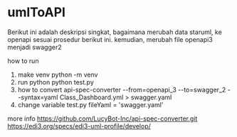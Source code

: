 # umlToAPI
Berikut ini adalah deskripsi singkat, bagaimana merubah data staruml, ke openapi sesuai prosedur berikut ini.
kemudian, merubah file openapi3 menjadi swagger2

how to run
1. make venv
    python -m venv <folder>
2. run python
    python test.py
3. how to convert
    api-spec-converter --from=openapi_3 --to=swagger_2 --syntax=yaml Class_Dashboard.yml > swagger.yaml
4. change variable test.py
    fileYaml = 'swagger.yaml'

more info
https://github.com/LucyBot-Inc/api-spec-converter.git
https://edi3.org/specs/edi3-uml-profile/develop/
